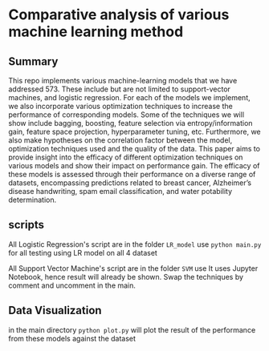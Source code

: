 # Comparative analysis of various machine learning method

## Summary
This repo implements various machine-learning models that we have addressed 573. These include but are not limited to support-vector machines, and logistic regression. 
For each of the models we implement, we also incorporate various optimization techniques to increase the performance of corresponding models. Some of the techniques we will show include bagging, boosting, feature selection via entropy/information gain, feature space projection, hyperparameter tuning, etc. 
Furthermore, we also make hypotheses on the correlation factor between the model, optimization techniques used and the quality of the data. This paper aims to provide insight into the efficacy of different optimization techniques on various models and show their impact on performance gain. 
The efficacy of these models is assessed through their performance on a diverse range of datasets, encompassing predictions related to breast cancer, Alzheimer’s disease handwriting, spam email classification, and water potability determination.

## scripts
All Logistic Regression's script are in the folder `LR_model`
use
`python main.py`
for all testing using LR model on all 4 dataset

All Support Vector Machine's script are in the folder `SVM`
use
It uses Jupyter Notebook, hence result will already be shown.
Swap the techniques by comment and uncomment in the main.

## Data Visualization
in the main directory
`python plot.py` will plot the result of the performance from these models against the dataset

